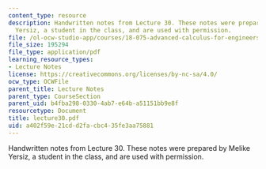 ```yaml
---
content_type: resource
description: Handwritten notes from Lecture 30. These notes were prepared by Melike
  Yersiz, a student in the class, and are used with permission.
file: /ol-ocw-studio-app/courses/18-075-advanced-calculus-for-engineers-fall-2004/a402f59e21cdd2facbc435fe3aa75881_lecture30.pdf
file_size: 195294
file_type: application/pdf
learning_resource_types:
- Lecture Notes
license: https://creativecommons.org/licenses/by-nc-sa/4.0/
ocw_type: OCWFile
parent_title: Lecture Notes
parent_type: CourseSection
parent_uid: b4fba298-0330-4ab7-e64b-a51151bb9e8f
resourcetype: Document
title: lecture30.pdf
uid: a402f59e-21cd-d2fa-cbc4-35fe3aa75881
---
```

Handwritten notes from Lecture 30. These notes were prepared by Melike Yersiz, a student in the class, and are used with permission.